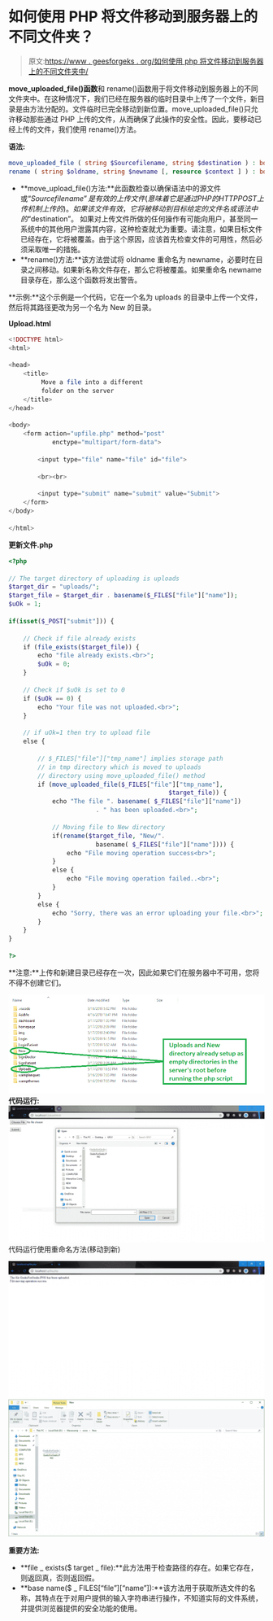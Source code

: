 # 如何使用 PHP 将文件移动到服务器上的不同文件夹？

> 原文:[https://www . geesforgeks . org/如何使用 php 将文件移动到服务器上的不同文件夹中/](https://www.geeksforgeeks.org/how-to-move-a-file-into-a-different-folder-on-the-server-using-php/)

**move_uploaded_file()函数**和 rename()函数用于将文件移动到服务器上的不同文件夹中。在这种情况下，我们已经在服务器的临时目录中上传了一个文件，新目录是由方法分配的。文件临时已完全移动到新位置。move_uploaded_file()只允许移动那些通过 PHP 上传的文件，从而确保了此操作的安全性。因此，要移动已经上传的文件，我们使用 rename()方法。

**语法:**

```php
move_uploaded_file ( string $Sourcefilename, string $destination ) : bool
rename ( string $oldname, string $newname [, resource $context ] ) : bool

```

*   **move_upload_file()方法:**此函数检查以确保语法中的源文件或“$Sourcefilename”是有效的上传文件(意味着它是通过 PHP 的 HTTP POST 上传机制上传的)。如果该文件有效，它将被移动到目标给定的文件名或语法中的“$destination”。
    如果对上传文件所做的任何操作有可能向用户，甚至同一系统中的其他用户泄露其内容，这种检查就尤为重要。请注意，如果目标文件已经存在，它将被覆盖。由于这个原因，应该首先检查文件的可用性，然后必须采取唯一的措施。
*   **rename()方法:**该方法尝试将 oldname 重命名为 newname，必要时在目录之间移动。如果新名称文件存在，那么它将被覆盖。如果重命名 newname 目录存在，那么这个函数将发出警告。

**示例:**这个示例是一个代码，它在一个名为 uploads 的目录中上传一个文件，然后将其路径更改为另一个名为 New 的目录。

**Upload.html**

```php
<!DOCTYPE html>
<html>

<head>
    <title>
         Move a file into a different
         folder on the server
    </title>
</head>

<body>
    <form action="upfile.php" method="post"
            enctype="multipart/form-data">

        <input type="file" name="file" id="file">

        <br><br>

        <input type="submit" name="submit" value="Submit">
    </form>
</body>

</html>                    
```

**更新文件.php**

```php
<?php

// The target directory of uploading is uploads
$target_dir = "uploads/";
$target_file = $target_dir . basename($_FILES["file"]["name"]);
$uOk = 1;

if(isset($_POST["submit"])) {

    // Check if file already exists
    if (file_exists($target_file)) {
        echo "file already exists.<br>";
        $uOk = 0;
    }

    // Check if $uOk is set to 0 
    if ($uOk == 0) {
        echo "Your file was not uploaded.<br>";
    } 

    // if uOk=1 then try to upload file
    else {

        // $_FILES["file"]["tmp_name"] implies storage path
        // in tmp directory which is moved to uploads
        // directory using move_uploaded_file() method
        if (move_uploaded_file($_FILES["file"]["tmp_name"],
                                            $target_file)) {
            echo "The file ". basename( $_FILES["file"]["name"])
                        . " has been uploaded.<br>";

            // Moving file to New directory 
            if(rename($target_file, "New/". 
                        basename( $_FILES["file"]["name"]))) {
                echo "File moving operation success<br>";
            }
            else {
                echo "File moving operation failed..<br>";
            }
        }
        else {
            echo "Sorry, there was an error uploading your file.<br>";
        }
    }
}

?>
```

**注意:**上传和新建目录已经存在一次，因此如果它们在服务器中不可用，您将不得不创建它们。

![](img/c56fef4efd664af82f46f20837397019.png)
**代码运行:**
![](img/b56521eb9b2cfbc1155244fa3c7a931c.png)
代码运行使用重命名方法(移动到新)

![](img/b86b44d4dc1b9029215eaec44322bcc8.png)
![](img/2bbad80d4eddb6b5008d1295ed2d0962.png)

**重要方法:**

*   **file _ exists($ target _ file):**此方法用于检查路径的存在。如果它存在，则返回真，否则返回假。
*   **base name($ _ FILES[“file”][“name”]):**该方法用于获取所选文件的名称，其特点在于对用户提供的输入字符串进行操作，不知道实际的文件系统，并提供浏览器提供的安全功能的使用。